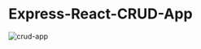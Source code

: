 # Express-React-CRUD-App
 
![crud-app](https://user-images.githubusercontent.com/24496846/222936724-0c736a4e-d0b4-490b-9f1e-4d025dd390f8.gif)
